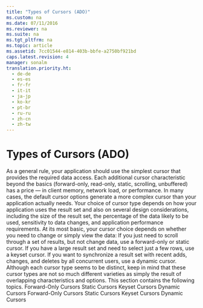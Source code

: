 ```yaml
---
title: "Types of Cursors (ADO)"
ms.custom: na
ms.date: 07/11/2016
ms.reviewer: na
ms.suite: na
ms.tgt_pltfrm: na
ms.topic: article
ms.assetid: 7cc01544-e814-403b-bbfe-a2750bf921bd
caps.latest.revision: 4
manager: sonalm
translation.priority.ht: 
  - de-de
  - es-es
  - fr-fr
  - it-it
  - ja-jp
  - ko-kr
  - pt-br
  - ru-ru
  - zh-cn
  - zh-tw
---
```

# Types of Cursors (ADO)
<?xml version="1.0" encoding="utf-8"?>
<developerConceptualDocument xmlns="http://ddue.schemas.microsoft.com/authoring/2003/5" xmlns:xlink="http://www.w3.org/1999/xlink" xmlns:xsi="http://www.w3.org/2001/XMLSchema-instance" xsi:schemaLocation="http://ddue.schemas.microsoft.com/authoring/2003/5 http://dduestorage.blob.core.windows.net/ddueschema/developer.xsd">
  <introduction>
    <para>As a general rule, your application should use the simplest cursor that provides the required data access. Each additional cursor characteristic beyond the basics (forward-only, read-only, static, scrolling, unbuffered) has a price — in client memory, network load, or performance. In many cases, the default cursor options generate a more complex cursor than your application actually needs.</para>
    <para>Your choice of cursor type depends on how your application uses the result set and also on several design considerations, including the size of the result set, the percentage of the data likely to be used, sensitivity to data changes, and application performance requirements.</para>
    <para>At its most basic, your cursor choice depends on whether you need to change or simply view the data:  </para>
    <list class="bullet">
      <listItem>
        <para>If you just need to scroll through a set of results, but not change data, use a <legacyLink xlink:href="2b1e062f-3294-4a6f-8241-a17045c4df18">forward-only</legacyLink> or <legacyLink xlink:href="cce93ace-c4ed-4c6c-940c-28a50ff2fd12">static</legacyLink> cursor.</para>
      </listItem>
      <listItem>
        <para>If you have a large result set and need to select just a few rows, use a <legacyLink xlink:href="14b51b17-6fd9-4146-af45-ca4b0fe6d48a">keyset</legacyLink> cursor.</para>
      </listItem>
      <listItem>
        <para>If you want to synchronize a result set with recent adds, changes, and deletes by all concurrent users, use a <legacyLink xlink:href="00460f30-8cf7-494e-82df-41012f40ae51">dynamic</legacyLink> cursor.</para>
      </listItem>
    </list>
    <para>Although each cursor type seems to be distinct, keep in mind that these cursor types are not so much different varieties as simply the result of overlapping characteristics and options.</para>
    <para>This section contains the following topics.  </para>
    <list class="bullet">
      <listItem>
        <para>             <legacyLink xlink:href="2b1e062f-3294-4a6f-8241-a17045c4df18">Forward-Only Cursors</legacyLink>           </para>
      </listItem>
      <listItem>
        <para>             <legacyLink xlink:href="cce93ace-c4ed-4c6c-940c-28a50ff2fd12">Static Cursors</legacyLink>           </para>
      </listItem>
      <listItem>
        <para>             <legacyLink xlink:href="14b51b17-6fd9-4146-af45-ca4b0fe6d48a">Keyset Cursors</legacyLink>           </para>
      </listItem>
      <listItem>
        <para>             <legacyLink xlink:href="00460f30-8cf7-494e-82df-41012f40ae51">Dynamic Cursors</legacyLink>           </para>
      </listItem>
    </list>
  </introduction>
  <relatedTopics>
<link xlink:href="2b1e062f-3294-4a6f-8241-a17045c4df18">Forward-Only Cursors</link>
<link xlink:href="cce93ace-c4ed-4c6c-940c-28a50ff2fd12">Static Cursors</link>
<link xlink:href="14b51b17-6fd9-4146-af45-ca4b0fe6d48a">Keyset Cursors</link>
<link xlink:href="00460f30-8cf7-494e-82df-41012f40ae51">Dynamic Cursors</link>
</relatedTopics>
</developerConceptualDocument>